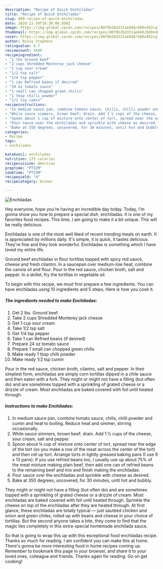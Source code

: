 ```yaml
---
description: "Recipe of Quick Enchiladas"
title: "Recipe of Quick Enchiladas"
slug: 909-recipe-of-quick-enchiladas
date: 2020-12-30T18:38:00.898Z
image: https://img-global.cpcdn.com/recipes/80f0b2bd331ae840/680x482cq70/enchiladas-recipe-main-photo.jpg
thumbnail: https://img-global.cpcdn.com/recipes/80f0b2bd331ae840/680x482cq70/enchiladas-recipe-main-photo.jpg
cover: https://img-global.cpcdn.com/recipes/80f0b2bd331ae840/680x482cq70/enchiladas-recipe-main-photo.jpg
author: Roxie Stephens
ratingvalue: 4.7
reviewcount: 3440
recipeingredient:
- "2 lbs Ground beef"
- "2 cups Shredded Monterey jack cheese"
- "1 cup sour cream"
- "1/2 tsp salt"
- "1/4 tsp pepper"
- "1 can Refried beans if desired"
- "24 oz tomato sauce"
- "1 small can chopped green chilis"
- "1 tbsp chilli powder"
- "1/2 tsp cumin"
recipeinstructions:
- "In medium sauce pan, combine tomato sauce, chilis, chilli powder and cumin and heat to boiling. Reduce heat and simmer, stirring occasionally."
- "While sauce simmers, brown beef; drain. Add 1 ½ cups of the cheese, sour cream, salt and pepper."
- "Spoon about ¼ cup of mixture onto center of tort, spread near the edge of the tort (so you make a row of the meat across the center of the tort) and then roll up tort. Arrange torts in lightly greased baking pans (I use 9 x 13 pans). If you use refried beans too, I usually use up about 75% of the meat mixture making plain beef, then add one can of refried beans to the remaining beef and mix and finish making the enchiladas."
- "Pour sauce over the enchiladas and sprinkle with cheese as desired."
- "Bake at 350 degrees, uncovered, for 30 minutes, until hot and bubbly."
categories:
- Recipe
tags:
- enchiladas

katakunci: enchiladas 
nutrition: 273 calories
recipecuisine: American
preptime: "PT32M"
cooktime: "PT33M"
recipeyield: "4"
recipecategory: Dinner

---
```



![Enchiladas](https://img-global.cpcdn.com/recipes/80f0b2bd331ae840/680x482cq70/enchiladas-recipe-main-photo.jpg)

Hey everyone, hope you're having an incredible day today. Today, I'm gonna show you how to prepare a special dish, enchiladas. It is one of my favorites food recipes. This time, I am going to make it a bit unique. This will be really delicious.

Enchiladas is one of the most well liked of recent trending meals on earth. It is appreciated by millions daily. It's simple, it is quick, it tastes delicious. They're fine and they look wonderful. Enchiladas is something which I have loved my entire life.

Ground beef enchiladas in flour tortillas topped with spicy red sauce, cheese and fresh cilantro. In a saucepan over medium-low heat, combine the canola oil and flour. Pour in the red sauce, chicken broth, salt and pepper. In a skillet, fry the tortillas in vegetable oil.


To begin with this recipe, we must first prepare a few ingredients. You can have enchiladas using 10 ingredients and 5 steps. Here is how you cook it.

<!--inarticleads1-->

##### The ingredients needed to make Enchiladas:

1. Get 2 lbs. Ground beef
1. Take 2 cups Shredded Monterey jack cheese
1. Get 1 cup sour cream
1. Take 1/2 tsp salt
1. Get 1/4 tsp pepper
1. Take 1 can Refried beans (if desired)
1. Prepare 24 oz tomato sauce
1. Prepare 1 small can chopped green chilis
1. Make ready 1 tbsp chilli powder
1. Make ready 1/2 tsp cumin


Pour in the red sauce, chicken broth, cilantro, salt and pepper. In their simplest form, enchiladas are simply corn tortillas dipped in a chile sauce and then eaten with a fork. They might or might not have a filling (but often do) and are sometimes topped with a sprinkling of grated cheese or a drizzle of cream. Most enchiladas are baked covered with foil until heated through. 

<!--inarticleads2-->

##### Instructions to make Enchiladas:

1. In medium sauce pan, combine tomato sauce, chilis, chilli powder and cumin and heat to boiling. Reduce heat and simmer, stirring occasionally.
1. While sauce simmers, brown beef; drain. Add 1 ½ cups of the cheese, sour cream, salt and pepper.
1. Spoon about ¼ cup of mixture onto center of tort, spread near the edge of the tort (so you make a row of the meat across the center of the tort) and then roll up tort. Arrange torts in lightly greased baking pans (I use 9 x 13 pans). If you use refried beans too, I usually use up about 75% of the meat mixture making plain beef, then add one can of refried beans to the remaining beef and mix and finish making the enchiladas.
1. Pour sauce over the enchiladas and sprinkle with cheese as desired.
1. Bake at 350 degrees, uncovered, for 30 minutes, until hot and bubbly.


They might or might not have a filling (but often do) and are sometimes topped with a sprinkling of grated cheese or a drizzle of cream. Most enchiladas are baked covered with foil until heated through. Sprinkle the cheese on top of the enchiladas after they are heated through. At first glance, these enchiladas are totally typical — just sautéed chicken and onion and green chiles, rolled up with beans and cheese in your choice of tortillas. But the second anyone takes a bite, they come to find that the magic lies completely in this extra-special homemade enchilada sauce. 

So that is going to wrap this up with this exceptional food enchiladas recipe. Thanks so much for reading. I am confident you can make this at home. There's gonna be more interesting food in home recipes coming up. Remember to bookmark this page in your browser, and share it to your loved ones, colleague and friends. Thanks again for reading. Go on get cooking!
